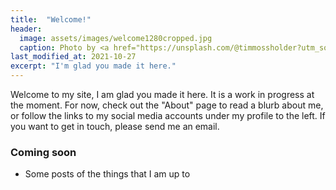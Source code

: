 ```yaml
---
title:  "Welcome!"
header:
  image: assets/images/welcome1280cropped.jpg
  caption: Photo by <a href="https://unsplash.com/@timmossholder?utm_source=unsplash&utm_medium=referral&utm_content=creditCopyText">Tim Mossholder</a> on <a href="https://unsplash.com/s/photos/welcome?utm_source=unsplash&utm_medium=referral&utm_content=creditCopyText">Unsplash</a>
last_modified_at: 2021-10-27
excerpt: "I'm glad you made it here."
---
```


Welcome to my site, I am glad you made it here.
It is a work in progress at the moment.
For now, check out the "About" page to read a blurb about me, or follow the links to my social media accounts under my profile to the left.
If you want to get in touch, please send me an email. 

### Coming soon

- Some posts of the things that I am up to